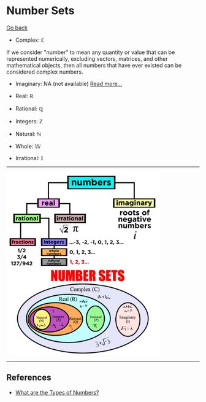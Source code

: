 # Number Sets

[Go back](../../README.md)

- Complex: $\mathbb{C}$

If we consider "number" to mean any quantity or value that can be represented numerically, excluding vectors, matrices, and other mathematical objects, then all numbers that have ever existed can be considered complex numbers.

- Imaginary: NA (not available) [Read more...](../../content/1_number_sets/imaginary_numbers.md)

- Real: $\mathbb{R}$
- Rational: $\mathbb{Q}$
- Integers: $\mathbb{Z}$
- Natural: $\mathbb{N}$
- Whole: $\mathbb{W}$
- Irrational: $\mathbb{I}$

***

<img alt='Number Sets Tree' src='./images/number_sets_tree.png' width='400'/>
<img alt='Number Sets Chart' src='./images/number_sets_chart.png' width='400'/>

***

## References

* [What are the Types of Numbers?](https://youtu.be/QUGmwPwtbpg?si=I4BgQn2cM-tnQ-dg)